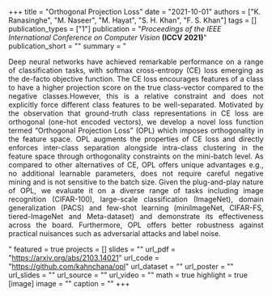 +++
title = "Orthogonal Projection Loss"
date = "2021-10-01"
authors = ["K. Ranasinghe", "M. Naseer", "M. Hayat", "S. H. Khan", "F. S. Khan"]
tags = []
publication_types = ["1"]
publication = "_Proceedings of the IEEE International Conference on Computer Vision_ **(ICCV 2021)**"
publication_short = ""
summary = "<p style='text-align: justify;'> Deep neural networks have achieved remarkable performance on a range of classification tasks, with softmax cross-entropy (CE) loss emerging as the de-facto objective function. The CE loss encourages features of a class to have a higher projection score on the true class-vector compared to the negative classes.However, this is a relative constraint and does not explicitly force different class features to be well-separated. Motivated by the observation that ground-truth class representations in CE loss are orthogonal (one-hot encoded vectors), we develop a novel loss function termed “Orthogonal Projection Loss” (OPL) which imposes orthogonality in the feature space. OPL augments the properties of CE loss and directly enforces inter-class separation alongside intra-class clustering in the feature space through orthogonality constraints on the mini-batch level. As compared to other alternatives of CE, OPL offers unique advantages e.g., no additional learnable parameters, does not require careful negative mining and is not sensitive to the batch size. Given the plug-and-play nature of OPL, we evaluate it on a diverse range of tasks including image recognition (CIFAR-100), large-scale classification (ImageNet), domain generalization (PACS) and few-shot learning (miniImageNet, CIFAR-FS, tiered-ImageNet and Meta-dataset) and demonstrate its effectiveness across the board. Furthermore, OPL offers better robustness against practical nuisances such as adversarial attacks and label noise. </p>"
featured = true
projects = []
slides = ""
url_pdf = "https://arxiv.org/abs/2103.14021"
url_code = "https://github.com/kahnchana/opl"
url_dataset = ""
url_poster = ""
url_slides = ""
url_source = ""
url_video = ""
math = true
highlight = true
[image]
image = ""
caption = ""
+++

